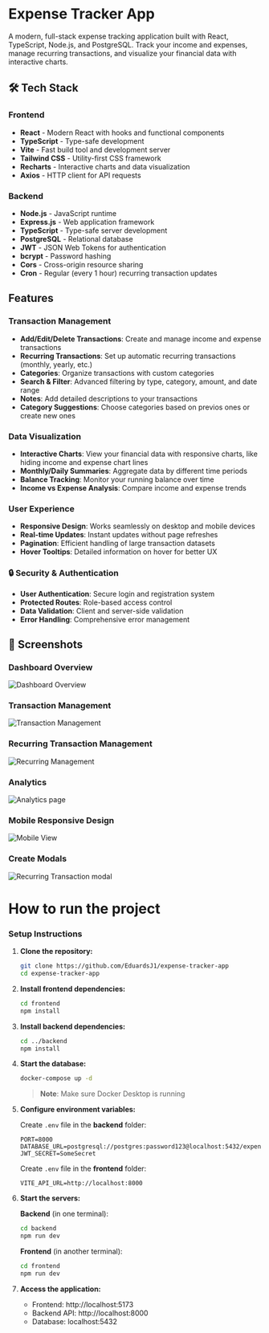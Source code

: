 # Expense Tracker App

A modern, full-stack expense tracking application built with React, TypeScript, Node.js, and PostgreSQL. Track your income and expenses, manage recurring transactions, and visualize your financial data with interactive charts.

## 🛠️ Tech Stack

### Frontend

- **React** - Modern React with hooks and functional components
- **TypeScript** - Type-safe development
- **Vite** - Fast build tool and development server
- **Tailwind CSS** - Utility-first CSS framework
- **Recharts** - Interactive charts and data visualization
- **Axios** - HTTP client for API requests

### Backend

- **Node.js** - JavaScript runtime
- **Express.js** - Web application framework
- **TypeScript** - Type-safe server development
- **PostgreSQL** - Relational database
- **JWT** - JSON Web Tokens for authentication
- **bcrypt** - Password hashing
- **Cors** - Cross-origin resource sharing
- **Cron** - Regular (every 1 hour) recurring transaction updates

## Features

### Transaction Management

- **Add/Edit/Delete Transactions**: Create and manage income and expense transactions
- **Recurring Transactions**: Set up automatic recurring transactions (monthly, yearly, etc.)
- **Categories**: Organize transactions with custom categories
- **Search & Filter**: Advanced filtering by type, category, amount, and date range
- **Notes**: Add detailed descriptions to your transactions
- **Category Suggestions**: Choose categories based on previos ones or create new ones

### Data Visualization

- **Interactive Charts**: View your financial data with responsive charts, like hiding income and expense chart lines
- **Monthly/Daily Summaries**: Aggregate data by different time periods
- **Balance Tracking**: Monitor your running balance over time
- **Income vs Expense Analysis**: Compare income and expense trends

### User Experience

- **Responsive Design**: Works seamlessly on desktop and mobile devices
- **Real-time Updates**: Instant updates without page refreshes
- **Pagination**: Efficient handling of large transaction datasets
- **Hover Tooltips**: Detailed information on hover for better UX

### 🔒 Security & Authentication

- **User Authentication**: Secure login and registration system
- **Protected Routes**: Role-based access control
- **Data Validation**: Client and server-side validation
- **Error Handling**: Comprehensive error management

## 📸 Screenshots

### Dashboard Overview

![Dashboard Overview](./frontend/src/assets/screenshots/Dashboard.png)

### Transaction Management

![Transaction Management](./frontend/src/assets/screenshots/Transactions.png)

### Recurring Transaction Management

![Recurring Management](./frontend/src/assets/screenshots/Recurring.png)

### Analytics

![Analytics page](./frontend/src/assets/screenshots/Analytics.png)

### Mobile Responsive Design

![Mobile View](./frontend/src/assets/screenshots/mobile_navbar.png)

### Create Modals

![Recurring Transaction modal](./frontend/src/assets/screenshots/recurring_Modal.png)

# How to run the project

### Setup Instructions

1. **Clone the repository:**

   ```bash
   git clone https://github.com/EduardsJ1/expense-tracker-app
   cd expense-tracker-app
   ```

2. **Install frontend dependencies:**

   ```bash
   cd frontend
   npm install
   ```

3. **Install backend dependencies:**

   ```bash
   cd ../backend
   npm install
   ```

4. **Start the database:**

   ```bash
   docker-compose up -d
   ```

   > **Note**: Make sure Docker Desktop is running

5. **Configure environment variables:**

   Create `.env` file in the **backend** folder:

   ```env
   PORT=8000
   DATABASE_URL=postgresql://postgres:password123@localhost:5432/expense_db
   JWT_SECRET=SomeSecret
   ```

   Create `.env` file in the **frontend** folder:

   ```env
   VITE_API_URL=http://localhost:8000
   ```

6. **Start the servers:**

   **Backend** (in one terminal):

   ```bash
   cd backend
   npm run dev
   ```

   **Frontend** (in another terminal):

   ```bash
   cd frontend
   npm run dev
   ```

7. **Access the application:**
   - Frontend: http://localhost:5173
   - Backend API: http://localhost:8000
   - Database: localhost:5432
